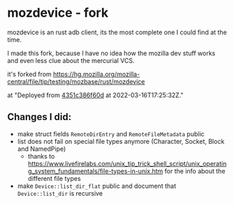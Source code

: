 # mozdevice - fork

mozdevice is an rust adb client, its the most complete one I could find at the time.

I made this fork, because I have no idea how the mozilla dev stuff works and even less clue about the mercurial VCS.

it's forked from https://hg.mozilla.org/mozilla-central/file/tip/testing/mozbase/rust/mozdevice

at "Deployed from [4351c386f60d](https://hg.mozilla.org/hgcustom/version-control-tools/rev/4351c386f60d) at 2022-03-16T17:25:32Z."

## Changes I did:

- make struct fields `RemoteDirEntry` and `RemoteFileMetadata` public
- list does not fail on special file types anymore (Character, Socket, Block and NamedPipe)
  - thanks to https://www.livefirelabs.com/unix_tip_trick_shell_script/unix_operating_system_fundamentals/file-types-in-unix.htm for the info about the different file types
- make `Device::list_dir_flat` public and document that `Device::list_dir` is recursive